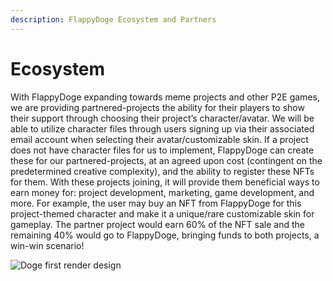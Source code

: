 ```yaml
---
description: FlappyDoge Ecosystem and Partners
---
```


# Ecosystem

With FlappyDoge expanding towards meme projects and other P2E games, we are providing partnered-projects the ability for their players to show their support through choosing their project’s character/avatar. We will be able to utilize character files through users signing up via their associated email account when selecting their avatar/customizable skin. If a project does not have character files for us to implement, FlappyDoge can create these for our partnered-projects, at an agreed upon cost (contingent on the predetermined creative complexity), and the ability to register these NFTs for them. With these projects joining, it will provide them beneficial ways to earn money for: project development, marketing, game development, and more. For example, the user may buy an NFT from FlappyDoge for this project-themed character and make it a unique/rare customizable skin for gameplay. The partner project would earn 60% of the NFT sale and the remaining 40% would go to FlappyDoge, bringing funds to both projects, a win-win scenario!

![Doge first render design](.gitbook/assets/photo\_2022-02-22\_14-30-10.jpg)

